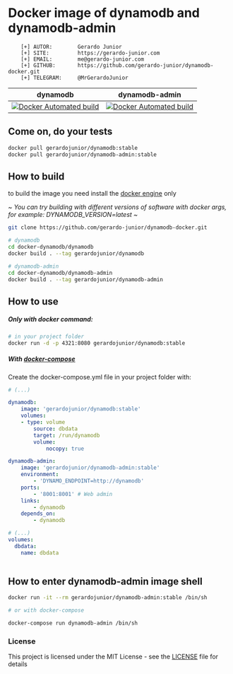 # Docker image of dynamodb and dynamodb-admin

```
    [+] AUTOR:        Gerardo Junior
    [+] SITE:         https://gerardo-junior.com
    [+] EMAIL:        me@gerardo-junior.com
    [+] GITHUB:       https://github.com/gerardo-junior/dynamodb-docker.git
    [+] TELEGRAM:     @MrGerardoJunior
```

| dynamodb  | dynamodb-admin  |
| :------------: | :------------: |
| [![Docker Automated build](https://img.shields.io/docker/automated/jrottenberg/ffmpeg.svg)](https://hub.docker.com/r/gerardojunior/dynamodb/) |  [![Docker Automated build](https://img.shields.io/docker/automated/jrottenberg/ffmpeg.svg)](https://hub.docker.com/r/gerardojunior/dynamodb-admin/)  |


## Come on, do your tests

```bash
docker pull gerardojunior/dynamodb:stable
docker pull gerardojunior/dynamodb-admin:stable
```

## How to build

to build the image you need install the [docker engine](https://www.docker.com/) only

*~ You can try building with different versions of software with docker args, for example: DYNAMODB_VERSION=latest ~*
```bash
git clone https://github.com/gerardo-junior/dynamodb-docker.git

# dynamodb
cd docker-dynamodb/dynamodb
docker build . --tag gerardojunior/dynamodb

# dynamodb-admin
cd docker-dynamodb/dynamodb-admin
docker build . --tag gerardojunior/dynamodb-admin
```
## How to use

##### Only with docker command:

```bash
# in your project folder
docker run -d -p 4321:8080 gerardojunior/dynamodb:stable
```
##### With [docker-compose](https://docs.docker.com/compose/)

Create the docker-compose.yml file  in your project folder with:

```yml
# (...)

dynamodb:
    image: 'gerardojunior/dynamodb:stable'
    volumes:
    - type: volume
        source: dbdata
        target: /run/dynamodb
        volume:
            nocopy: true

dynamodb-admin:
    image: 'gerardojunior/dynamodb-admin:stable'
    environment:
        - 'DYNAMO_ENDPOINT=http://dynamodb'
    ports:
        - '8001:8001' # Web admin
    links:
        - dynamodb
    depends_on:
        - dynamodb

# (...)
volumes:
  dbdata:
    name: dbdata
        
```

## How to enter dynamodb-admin image shell
 
```bash
docker run -it --rm gerardojunior/dynamodb-admin:stable /bin/sh

# or with docker-compose

docker-compose run dynamodb-admin /bin/sh
```

### License  
This project is licensed under the MIT License - see the [LICENSE](LICENSE) file for details
